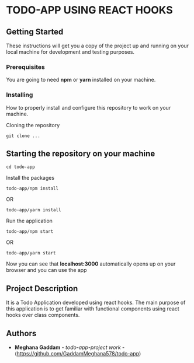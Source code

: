 # TODO-APP USING REACT HOOKS

## Getting Started

These instructions will get you a copy of the project up and running on your local machine for development and testing purposes.

### Prerequisites

You are going to need **npm** or **yarn** installed on your machine.

### Installing

How to properly install and configure this repository to work on your machine.

Cloning the repository

```
git clone ...
```

## Starting the repository on your machine

```
cd todo-app
```

Install the packages

```
todo-app/npm install
```

OR

```
todo-app/yarn install

```

Run the application

```
todo-app/npm start
```

OR

```
todo-app/yarn start
```

Now you can see that **localhost:3000** automatically opens up on your browser and you can use the app

## Project Description

It is a Todo Application developed using react hooks. The main purpose of this application is to get familiar with functional components using react hooks over class components.

## Authors

- **Meghana Gaddam** - _todo-app-project work_ - (https://github.com/GaddamMeghana578/todo-app)